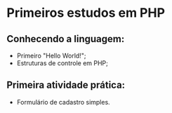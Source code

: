 # Primeiros estudos em PHP

## Conhecendo a linguagem:
- Primeiro "Hello World!";
- Estruturas de controle em PHP;

## Primeira atividade prática:
- Formulário de cadastro simples.
